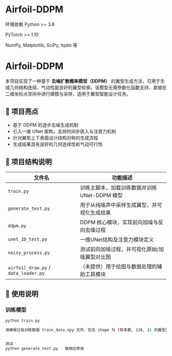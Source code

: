 # Airfoil-DDPM
 
 环境依赖
Python >= 3.8

PyTorch >= 1.10

NumPy, Matplotlib, SciPy, tqdm 等


# Airfoil-DDPM

本项目实现了一种基于 **去噪扩散概率模型（DDPM）** 的翼型生成方法，可用于生成几何结构连续、气动性能良好的翼型轮廓。该模型无需参数化函数支持，直接在二维坐标点空间中进行建模与采样，适用于翼型智能设计任务。

## 🌟 项目亮点

- 基于 DDPM 的逐步去噪生成机制
- 引入一维 UNet 架构，支持时间步嵌入与注意力机制
- 针对翼型上下表面设计结构对称的生成流程
- 生成结果具有良好的几何连续性和气动可行性

## 📁 项目结构说明

| 文件名 | 功能描述 |
|--------|----------|
| `train.py` | 训练主脚本，加载训练数据并训练 UNet-DDPM 模型 |
| `generate_test.py` | 用于从纯噪声中采样生成翼型，并可视化生成结果 |
| `ddpm.py` | DDPM 核心模块，实现前向加噪与反向去噪过程 |
| `unet_1D_test.py` | 一维UNet结构及注意力模块定义 |
| `noisy_process.py` | 测试前向加噪过程，并可视化原始/加噪翼型对比图 |
| `airfoil_draw.py` / `data_loader.py` | （未提供）用于绘图与数据处理的辅助工具模块 |

## 🧪 使用说明

### 训练模型

```bash
python train.py

请确保已有训练数据 train_data.npy 文件，包含 shape 为 (样本数, 128, 2) 的翼型坐标点数据


测试
python generate_test.py   做相应修改


